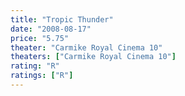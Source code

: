 ```yaml
---
title: "Tropic Thunder"
date: "2008-08-17"
price: "5.75"
theater: "Carmike Royal Cinema 10"
theaters: ["Carmike Royal Cinema 10"]
rating: "R"
ratings: ["R"]
---
```

